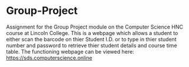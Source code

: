 # Group-Project
Assignment for the Group Project module on the Computer Science HNC course at Lincoln College.
This is a webpage which allows a student to either scan the barcode on thier Student I.D. or to type in thier student number and password to retrieve thier student details and course time table. 
The functioning webpage can be viewed here: https://sds.computerscience.online

